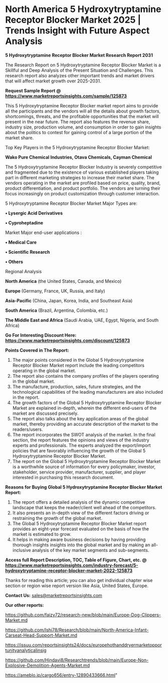 # North America 5 Hydroxytryptamine Receptor Blocker Market 2025 | Trends Insight with Future Aspect Analysis

<strong>5 Hydroxytryptamine Receptor Blocker Market Research Report 2031</strong>

The Research Report on 5 Hydroxytryptamine Receptor Blocker Market is a Skillful and Deep Analysis of the Present Situation and Challenges. This research report also analyzes other important trends and market drivers that will affect market growth over 2025-2031.

<strong>Request Sample Report @ <a href=https://www.marketreportsinsights.com/sample/125873>https://www.marketreportsinsights.com/sample/125873</a></strong>

This 5 Hydroxytryptamine Receptor Blocker market report aims to provide all the participants and the vendors will all the details about growth factors, shortcomings, threats, and the profitable opportunities that the market will present in the near future. The report also features the revenue share, industry size, production volume, and consumption in order to gain insights about the politics to contest for gaining control of a large portion of the market share.

Top Key Players in the 5 Hydroxytryptamine Receptor Blocker Market:

<strong>Wako Pure Chemical Industries, Otava Chemicals, Cayman Chemical</strong>

The 5 Hydroxytryptamine Receptor Blocker Industry is severely competitive and fragmented due to the existence of various established players taking part in different marketing strategies to increase their market share. The vendors operating in the market are profiled based on price, quality, brand, product differentiation, and product portfolio. The vendors are turning their focus increasingly on product customization through customer interaction.

5 Hydroxytryptamine Receptor Blocker Market Major Types are:

<strong>• Lysergic Acid Derivatives

• Cyproheptadine</strong>

Market Major end-user applications :

<strong>• Medical Care

• Scientific Research

• Others</strong>

Regional Analysis

</u><strong><b>North America</b></strong> (the United States, Canada, and Mexico)

<strong><b>Europe </b></strong>(Germany, France, UK, Russia, and Italy)

<strong><b>Asia-Pacific</b></strong> (China, Japan, Korea, India, and Southeast Asia)

<strong><b>South America</b></strong> (Brazil, Argentina, Colombia, etc.)

<strong><b>The Middle East and Africa</b></strong> (Saudi Arabia, UAE, Egypt, Nigeria, and South Africa)

<strong>Go For Interesting Discount Here: <a href=https://www.marketreportsinsights.com/discount/125873>https://www.marketreportsinsights.com/discount/125873</a></strong>

<strong>Points Covered in The Report:</strong>
<ol>
  <li>The major points considered in the Global 5 Hydroxytryptamine Receptor Blocker Market report include the leading competitors operating in the global market.</li>
  <li>The report also contains the company profiles of the players operating in the global market.</li>
  <li>The manufacture, production, sales, future strategies, and the technological capabilities of the leading manufacturers are also included in the report.</li>
  <li>The growth factors of the Global 5 Hydroxytryptamine Receptor Blocker Market are explained in-depth, wherein the different end-users of the market are discussed precisely.</li>
  <li>The report also talks about the key application areas of the global market, thereby providing an accurate description of the market to the readers/users.</li>
  <li>The report incorporates the SWOT analysis of the market. In the final section, the report features the opinions and views of the industry experts and professionals. The experts analyzed the export/import policies that are favorably influencing the growth of the Global 5 Hydroxytryptamine Receptor Blocker Market.</li>
  <li>The report on the Global 5 Hydroxytryptamine Receptor Blocker Market is a worthwhile source of information for every policymaker, investor, stakeholder, service provider, manufacturer, supplier, and player interested in purchasing this research document.</li>
</ol>
<strong>Reasons for Buying Global 5 Hydroxytryptamine Receptor Blocker Market Report:</strong>

<ol>
  <li>The report offers a detailed analysis of the dynamic competitive landscape that keeps the reader/client well ahead of the competitors.</li>
  <li>It also presents an in-depth view of the different factors driving or restraining the growth of the global market.</li>
  <li>The Global 5 Hydroxytryptamine Receptor Blocker Market report provides an eight-year forecast evaluated on the basis of how the market is estimated to grow.</li>
  <li>It helps in making aware business decisions by having providing thorough insights insights into the global market and by making an all-inclusive analysis of the key market segments and sub-segments.</li>
</ol>
<strong>Access full Report Description, TOC, Table of Figure, Chart, etc. @ <a href=https://www.marketreportsinsights.com/industry-forecast/5-hydroxytryptamine-receptor-blocker-market-2022-125873>https://www.marketreportsinsights.com/industry-forecast/5-hydroxytryptamine-receptor-blocker-market-2022-125873</a></strong>


Thanks for reading this article; you can also get individual chapter wise section or region wise report version like Asia, United States, Europe.

<strong>Contact Us:</strong>
sales@marketreportsinsights.com

<strong>Our other reports:</strong>

<a href=https://github.com/faizy72/research-new/blob/main/Europe-Dog-Clippers-Market.md>https://github.com/faizy72/research-new/blob/main/Europe-Dog-Clippers-Market.md</a>

<a href=https://github.com/Ishi78/Research/blob/main/North-America-Infant-Carseat-Head-Support-Market.md>https://github.com/Ishi78/Research/blob/main/North-America-Infant-Carseat-Head-Support-Market.md</a>

<a href=https://issuu.com/reportsinsights24/docs/europehothanddryermarketopportunityanalyticalinsig>https://issuu.com/reportsinsights24/docs/europehothanddryermarketopportunityanalyticalinsig</a>

<a href=https://github.com/Hindavi8/Researchtrends/blob/main/Europe-Non-Explosive-Demolition-Agents-Market.md>https://github.com/Hindavi8/Researchtrends/blob/main/Europe-Non-Explosive-Demolition-Agents-Market.md</a>

<a href=https://ameblo.jp/cargo656/entry-12890433666.html>https://ameblo.jp/cargo656/entry-12890433666.html</a>"
